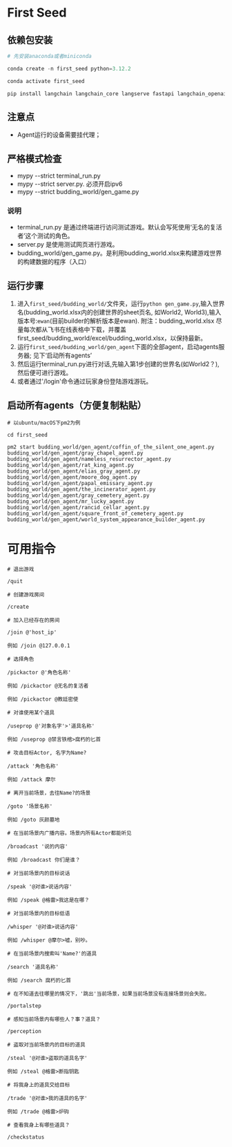 # First Seed

## 依赖包安装

```python
# 先安装anaconda或者miniconda

conda create -n first_seed python=3.12.2 

conda activate first_seed

pip install langchain langchain_core langserve fastapi langchain_openai sse_starlette faiss-cpu loguru mypy pandas openpyxl overrides Jinja2
```

## 注意点

- Agent运行的设备需要挂代理；

## 严格模式检查

- mypy --strict terminal_run.py
- mypy --strict server.py. 必须开启ipv6
- mypy --strict budding_world/gen_game.py

### 说明

- terminal_run.py 是通过终端进行访问测试游戏。默认会写死使用‘无名的复活者’这个测试的角色。
- server.py 是使用测试网页进行游戏。
- budding_world/gen_game.py。是利用budding_world.xlsx来构建游戏世界的构建数据的程序（入口）

## 运行步骤

1. 进入`first_seed/budding_world/`文件夹，运行`python gen_game.py`,输入世界名(budding_world.xlsx内的创建世界的sheet页名, 如World2, World3),输入版本号:`ewan`(目前builder的解析版本是ewan). 附注：budding_world.xlsx 尽量每次都从飞书在线表格中下载，并覆盖first_seed/budding_world/excel/budding_world.xlsx，以保持最新。
2. 运行`first_seed/budding_world/gen_agent`下面的全部agent，启动agents服务器; 见下‘启动所有agents’
3. 然后运行terminal_run.py进行对话,先输入第1步创建的世界名(如World2？), 然后便可进行游戏。
4. 或者通过'/login'命令通过玩家身份登陆游戏游玩。

## 启动所有agents（方便复制粘贴）

```shell
# 以ubuntu/macOS下pm2为例

cd first_seed

pm2 start budding_world/gen_agent/coffin_of_the_silent_one_agent.py budding_world/gen_agent/gray_chapel_agent.py budding_world/gen_agent/nameless_resurrector_agent.py budding_world/gen_agent/rat_king_agent.py budding_world/gen_agent/elias_gray_agent.py budding_world/gen_agent/moore_dog_agent.py budding_world/gen_agent/papal_emissary_agent.py budding_world/gen_agent/the_incinerator_agent.py budding_world/gen_agent/gray_cemetery_agent.py budding_world/gen_agent/mr_lucky_agent.py budding_world/gen_agent/rancid_cellar_agent.py budding_world/gen_agent/square_front_of_cemetery_agent.py budding_world/gen_agent/world_system_appearance_builder_agent.py
```

# 可用指令

```
# 退出游戏

/quit

# 创建游戏房间

/create

# 加入已经存在的房间

/join @'host_ip'

例如 /join @127.0.0.1

# 选择角色

/pickactor @'角色名称'

例如 /pickactor @无名的复活者

例如 /pickactor @教廷密使

# 对谁使用某个道具

/useprop @'对象名字'>'道具名称'

例如 /useprop @禁言铁棺>腐朽的匕首

# 攻击目标Actor, 名字为Name?

/attack '角色名称'

例如 /attack 摩尔

# 离开当前场景，去往Name?的场景

/goto '场景名称'

例如 /goto 灰颜墓地

# 在当前场景内广播内容。场景内所有Actor都能听见

/broadcast '说的内容'

例如 /broadcast 你们是谁？

# 对当前场景内的目标说话

/speak '@对谁>说话内容'

例如 /speak @格雷>我这是在哪？

# 对当前场景内的目标低语

/whisper '@对谁>说话内容'

例如 /whisper @摩尔>嘘，别吵。

# 在当前场景内搜索叫'Name?'的道具

/search '道具名称'

例如 /search 腐朽的匕首

# 在不知道去往哪里的情况下，'跳出'当前场景，如果当前场景没有连接场景则会失败。

/portalstep

# 感知当前场景内有哪些人？事？道具？

/perception

# 盗取对当前场景内的目标的道具

/steal '@对谁>盗取的道具名字'

例如 /steal @格雷>断指钥匙

# 将我身上的道具交给目标

/trade '@对谁>我的道具的名字'

例如 /trade @格雷>炉钩

# 查看我身上有哪些道具？

/checkstatus
```
